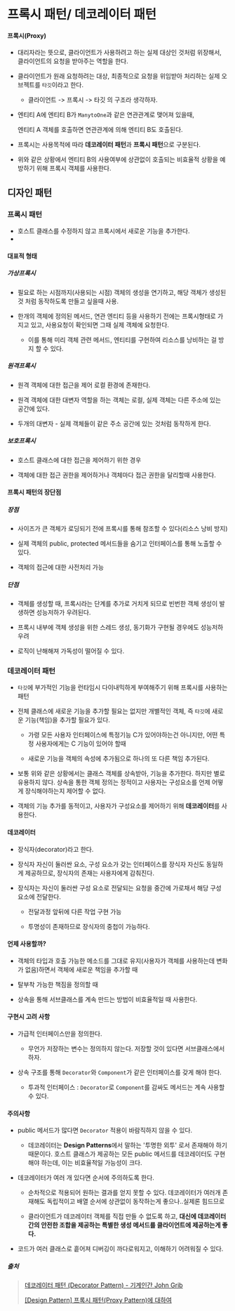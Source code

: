 # 프록시 패턴/ 데코레이터 패턴

#### 프록시(Proxy)

- 대리자라는 뜻으로, 클라이언트가 사용하려고 하는 실제 대상인 것처럼 위장해서, 클라이언트의 요청을 받아주는 역할을 한다. 

- 클라이언트가 원래 요청하려는 대상, 최종적으로 요청을 위임받아 처리하는 실제 오브젝트를 `타깃`이라고 한다.
  
  - 클라이언트 -> 프록시 -> 타깃 의 구조라 생각하자.

- 엔티티 A에 엔티티 B가 `ManytoOne`과 같은 연관관계로 맺어져 있을때,
  
  엔티티 A 객체를 호출하면 연관관계에 의해 엔티티 B도 호출된다.

- 프록시는 사용목적에 따라 **데코레이터 패턴**과 **프록시 패턴**으로 구분된다.

- 위와 같은 상황에서 엔티티 B의 사용여부에 상관없이 호출되는 비효율적 상황을 예방하기 위해 프록시 객체를 사용한다.

## 디자인 패턴

### 프록시 패턴

- 호스트 클래스를 수정하지 않고 프록시에서 새로운 기능을 추가한다.
- 

#### 대표적 형태

##### 가상프록시

- 필요로 하는 시점까지(사용되는 시점) 객체의 생성을 연기하고, 해당 객체가 생성된 것 처럼 동작하도록 만들고 싶을때 사용.

- 한개의 객체에 정의된 메서드, 연관 엔티티 등을 사용하기 전에는 프록시형태로 가지고 있고, 사용요청이 확인되면 그때 실제 객체에 요청한다. 
  
  - 이를 통해 미리 객체 관련 메서드, 엔티티를 구현하여 리소스를 낭비하는 걸 방지 할 수 있다.

##### 원격프록시

- 원격 객체에 대한 접근을 제어 로컬 환경에 존재한다. 

- 원격 객체에 대한 대변자 역할을 하는 객체는 로컬, 실제 객체는 다른 주소에 있는 공간에 있다.

- 두개의 대변자 - 실제 객체들이 같은 주소 공간에 있는 것처럼 동작하게 한다.

##### 보호프록시

- 호스트 클래스에 대한 접근을 제어하기 위한 경우

- 객체에 대한 접근 권한을 제어하거나 객체마다 접근 권한을 달리할때 사용한다.

#### 프록시 패턴의 장단점

##### 장점

- 사이즈가 큰 객체가 로딩되기 전에 프록시를 통해 참조할 수 있다(리소스 낭비 방지)

- 실제 객체의 public, protected 메서드들을 숨기고 인터페이스를 통해 노출할 수 있다.

- 객체의 접근에 대한 사전처리 가능

##### 단점

- 객체를 생성할 때, 프록시라는 단계를 추가로 거치게 되므로 빈번한 객체 생성이 발생하면 성능저하가 우려된다.

- 프록시 내부에 객체 생성을 위한 스레드 생성, 동기화가 구현될 경우에도 성능저하 우려

- 로직이 난해해져 가독성이 떨어질 수 있다.

### 데코레이터 패턴

- `타깃`에 부가적인 기능을 런타임시 다이내믹하게 부여해주기 위해 프록시를 사용하는 패턴

- 전체 클래스에 새로운 기능을 추가할 필요는 없지만 개별적인 객체, 즉 `타깃`에 새로운 기능(책임)을 추가할 필요가 있다.
  
  - 가령 모든 사용자 인터페이스에 특정기능 C가 있어야하는건 아니지만, 어떤 특정 사용자에게는 C 기능이 있어야 할때
  
  - 새로운 기능을 객체의 속성에 추가됨으로 하나의 또 다른 책임 추가된다.

- 보통 위와 같은 상황에서는 클래스 객체를 상속받아, 기능을 추가한다. 하지만 별로 유용하지 않다. 상속을 통한 객체 정의는 정적이고 사용자는 구성요소를 언제 어떻게 장식해야하는지 제어할 수 없다.

- 객체의 기능 추가를 동적이고, 사용자가 구성요소를 제어하기 위해 **데코레이터**를 사용한다.

#### 데코레이터

- 장식자(decorator)라고 한다.

- 장식자 자신이 둘러싼 요소, 구성 요소가 갖는 인터페이스를 장식자 자신도 동일하게 제공하므로, 장식자의 존재는 사용자에게 감춰진다.

- 장식자는 자신이 둘러싼 구성 요소로 전달되는 요청을 중간에 가로채서 해당 구성 요소에 전달한다.
  
  - 전달과정 앞뒤에 다른 작업 구현 가능
  
  - 투명성이 존재하므로 장식자의 중첩이 가능하다.

#### 언제 사용할까?

- 객체의 타입과 호출 가능한 메소드를 그대로 유지(사용자가 객체를 사용하는데 변화가 없음)하면서 객체에 새로운 책임을 추가할 때

- 탈부착 가능한 책짐을 정의할 때

- 상속을 통해 서브클래스를 계속 만드는 방법이 비효율적일 때 사용한다.

#### 구현시 고려 사항

- 가급적 인터페이스만을 정의한다.
  
  - 무언가 저장하는 변수는 정의하지 않는다. 저장할 것이 있다면 서브클래스에서 하자.

- 상속 구조를 통해 `Decorator`와 `Component`가 같은 인터페이스를 갖게 해야 한다.
  
  - 투과적 인터페이스 : `Decorator`로 `Component`를 감싸도 메서드는 계속 사용할 수 있다.

#### 주의사항

- public 메서드가 많다면 `Decorator` 적용이 바람직하지 않을 수 있다.
  
  - 데코레이터는 **Design Patterns**에서 말하는 '투명한 외투' 로서 존재해야 하기 때문이다. 호스트 클래스가 제공하는 모든 public 메서드를 데코레이터도 구현해야 하는데, 이는 비효율적일 가능성이 크다.

- 데코레이터가 여러 개 있다면 순서에 주의하도록 한다.
  
  - 순차적으로 적용되어 원하는 결과를 얻지 못할 수 있다. 데코레이터가 여러개 존재해도 독립적이고 배열 순서에 상관없이 동작하는게 좋으나..실제론 힘드므로
  
  - 클라이언트가 데코레이터 객체를 직접 만들 수 없도록 하고, **대신에 데코레이터 간의 안전한 조합을 제공하는 특별한 생성 메서드를 클라이언트에 제공하는게 좋다.**

- 코드가 여러 클래스로 흩어져 디버깅이 까다로워지고, 이해하기 어려워질 수 있다.

##### 출처

> [데코레이터 패턴 (Decorator Pattern) - 기계인간 John Grib](https://johngrib.github.io/wiki/pattern/decorator/)
> 
> [[Design Pattern] 프록시 패턴(Proxy Pattern)에 대하여](https://coding-factory.tistory.com/711)
